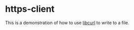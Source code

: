 # https-client

This is a demonstration of how to use [libcurl](https://curl.haxx.se/libcurl/)
to write to a file.

